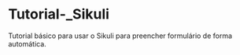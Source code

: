 # Tutorial-_Sikuli
Tutorial básico para usar o Sikuli para preencher formulário de forma automática.
